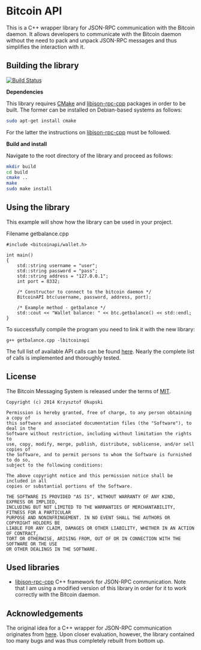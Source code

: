 Bitcoin API
===========

This is a C++ wrapper library for JSON-RPC communication with the Bitcoin daemon. It allows developers to communicate with the Bitcoin daemon without the need to pack and unpack JSON-RPC messages and thus simplifies the interaction with it.

Building the library
--------------------

[![Build Status](https://travis-ci.org/minium/bitcoin-api-cpp.svg?branch=master)](https://travis-ci.org/minium/bitcoin-api-cpp)

**Dependencies**

This library requires [CMake](http://www.cmake.org/cmake/resources/software.html) and [libjson-rpc-cpp](https://github.com/cinemast/libjson-rpc-cpp) packages in order to be built. The former can be installed on Debian-based systems as follows:

```sh
sudo apt-get install cmake
```

For the latter the instructions on [libjson-rpc-cpp](https://github.com/cinemast/libjson-rpc-cpp) must be followed.

**Build and install**

Navigate to the root directory of the library and proceed as follows:

```sh
mkdir build
cd build
cmake ..
make
sudo make install
```

Using the library
-----------------
This example will show how the library can be used in your project. 

Filename getbalance.cpp

```
#include <bitcoinapi/wallet.h>

int main()
{
    std::string username = "user";
    std::string password = "pass";
    std::string address = "127.0.0.1";
    int port = 8332;

    /* Constructor to connect to the bitcoin daemon */
    BitcoinAPI btc(username, password, address, port);

    /* Example method - getbalance */
    std::cout << "Wallet balance: " << btc.getbalance() << std::endl;
}
```

To successfully compile the program you need to link it with the new library:
```
g++ getbalance.cpp -lbitcoinapi
```

The full list of available API calls can be found [here](https://en.bitcoin.it/wiki/Original_Bitcoin_client/API_calls_list). Nearly the complete list of calls is implemented and thoroughly tested.

License
-------

The Bitcoin Messaging System is released under the terms of [MIT](http://en.wikipedia.org/wiki/MIT_License).

```
Copyright (c) 2014 Krzysztof Okupski

Permission is hereby granted, free of charge, to any person obtaining a copy of 
this software and associated documentation files (the "Software"), to deal in the 
Software without restriction, including without limitation the rights to 
use, copy, modify, merge, publish, distribute, sublicense, and/or sell copies of 
the Software, and to permit persons to whom the Software is furnished to do so, 
subject to the following conditions:

The above copyright notice and this permission notice shall be included in all 
copies or substantial portions of the Software.

THE SOFTWARE IS PROVIDED "AS IS", WITHOUT WARRANTY OF ANY KIND, EXPRESS OR IMPLIED, 
INCLUDING BUT NOT LIMITED TO THE WARRANTIES OF MERCHANTABILITY, FITNESS FOR A PARTICULAR 
PURPOSE AND NONINFRINGEMENT. IN NO EVENT SHALL THE AUTHORS OR COPYRIGHT HOLDERS BE 
LIABLE FOR ANY CLAIM, DAMAGES OR OTHER LIABILITY, WHETHER IN AN ACTION OF CONTRACT, 
TORT OR OTHERWISE, ARISING FROM, OUT OF OR IN CONNECTION WITH THE SOFTWARE OR THE USE 
OR OTHER DEALINGS IN THE SOFTWARE.
```

Used libraries
--------------
- [libjson-rpc-cpp](https://github.com/cinemast/libjson-rpc-cpp) C++ framework for JSON-RPC communication. Note that I am using a modified version of this library in order for it to work correctly with the Bitcoin daemon.

Acknowledgements
----------------
The original idea for a C++ wrapper for JSON-RPC communication originates from [here](https://github.com/mmgrant73/bitcoinapi). Upon closer evaluation, however, the library contained too many bugs and was thus completely rebuilt from bottom up.
